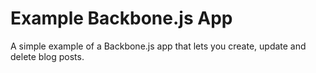 # Example Backbone.js App

A simple example of a Backbone.js app that lets you create, update and delete blog posts.

